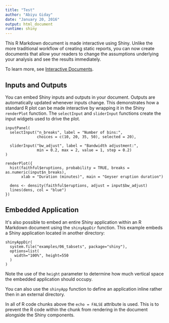 ```yaml
---
title: "Test"
author: "Abiyu Giday"
date: "January 20, 2016"
output: html_document
runtime: shiny
---
```


This R Markdown document is made interactive using Shiny. Unlike the more traditional workflow of creating static reports, you can now create documents that allow your readers to change the assumptions underlying your analysis and see the results immediately. 

To learn more, see [Interactive Documents](http://rmarkdown.rstudio.com/authoring_shiny.html).

## Inputs and Outputs

You can embed Shiny inputs and outputs in your document. Outputs are automatically updated whenever inputs change.  This demonstrates how a standard R plot can be made interactive by wrapping it in the Shiny `renderPlot` function. The `selectInput` and `sliderInput` functions create the input widgets used to drive the plot.

```{r, echo=FALSE}
inputPanel(
  selectInput("n_breaks", label = "Number of bins:",
              choices = c(10, 20, 35, 50), selected = 20),
  
  sliderInput("bw_adjust", label = "Bandwidth adjustment:",
              min = 0.2, max = 2, value = 1, step = 0.2)
)

renderPlot({
  hist(faithful$eruptions, probability = TRUE, breaks = as.numeric(input$n_breaks),
       xlab = "Duration (minutes)", main = "Geyser eruption duration")
  
  dens <- density(faithful$eruptions, adjust = input$bw_adjust)
  lines(dens, col = "blue")
})
```

## Embedded Application

It's also possible to embed an entire Shiny application within an R Markdown document using the `shinyAppDir` function. This example embeds a Shiny application located in another directory:

```{r, echo=FALSE}
shinyAppDir(
  system.file("examples/06_tabsets", package="shiny"),
  options=list(
    width="100%", height=550
  )
)
```

Note the use of the `height` parameter to determine how much vertical space the embedded application should occupy.

You can also use the `shinyApp` function to define an application inline rather then in an external directory.

In all of R code chunks above the `echo = FALSE` attribute is used. This is to prevent the R code within the chunk from rendering in the document alongside the Shiny components.



